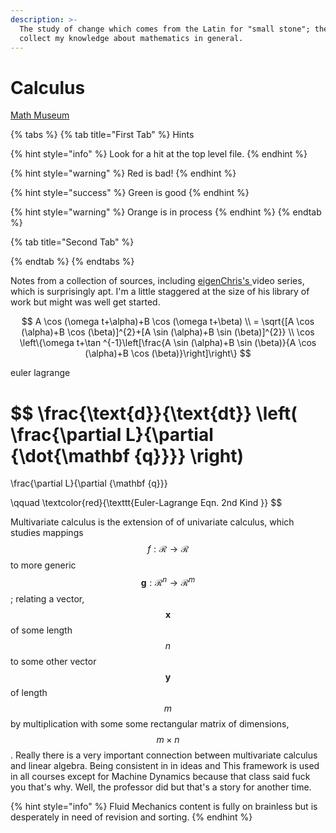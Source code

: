 ```yaml
---
description: >-
  The study of change which comes from the Latin for "small stone"; these pages
  collect my knowledge about mathematics in general.
---
```


# Calculus

[Math Museum](http://virtualmathmuseum.org/Surface/gallery_o.html)



{% tabs %}
{% tab title="First Tab" %}
Hints

{% hint style="info" %}
Look for a hit at the top level file. 
{% endhint %}

{% hint style="warning" %}
Red is bad!
{% endhint %}

{% hint style="success" %}
Green is good
{% endhint %}

{% hint style="warning" %}
Orange is in process
{% endhint %}
{% endtab %}

{% tab title="Second Tab" %}

{% endtab %}
{% endtabs %}



Notes from a collection of sources, including [eigenChris's ](https://www.youtube.com/user/eigenchris)video series, which is surprisingly apt. I'm a little staggered at the size of his library of work but might was well get started. 

$$
A \cos (\omega t+\alpha)+B \cos (\omega t+\beta) \\
= \sqrt{[A \cos (\alpha)+B \cos (\beta)]^{2}+[A \sin (\alpha)+B \sin (\beta)]^{2}} 
\\
\cos \left\{\omega t+\tan ^{-1}\left[\frac{A \sin (\alpha)+B \sin (\beta)}{A \cos (\alpha)+B \cos (\beta)}\right]\right\}
$$

euler lagrange 

$$
\frac{\text{d}}{\text{dt}}
\left(
\frac{\partial L}{\partial {\dot{\mathbf {q}}}}
\right)
=
\frac{\partial L}{\partial {\mathbf {q}}}


\qquad
\textcolor{red}{\texttt{Euler-Lagrange Eqn. 2nd Kind }}
$$

Multivariate calculus is the extension of of univariate calculus, which studies mappings $$f: \mathcal{R} \rightarrow \mathcal{R}$$ to more generic $$\boldsymbol{g}: \mathcal{R}^{n} \rightarrow \mathcal{R}^{m}$$; relating a vector, $$\boldsymbol{x}$$ of some length$$n$$ to some other vector $$\boldsymbol{y}$$of length $$m$$by multiplication with some some rectangular matrix of dimensions,  $$m \times n$$.  Really there is a very important connection between multivariate calculus and linear algebra. Being consistent in in ideas and This framework is used in all courses except for Machine Dynamics because that class said fuck you that's why. Well, the professor did but that's a story for another time. 

{% hint style="info" %}
Fluid Mechanics content is fully on brainless but is desperately in need of revision and sorting. 
{% endhint %}

## 

